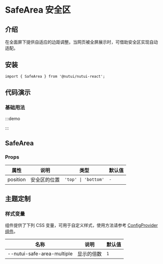 # SafeArea 安全区

## 介绍

在全面屏下提供自适应的边距调整。当网页被全屏展示时，可借助安全区实现自动适配。

## 安装

```tsx
import { SafeArea } from '@nutui/nutui-react';
```

## 代码演示

### 基础用法

:::demo

<CodeBlock src='h5/demo1.tsx'></CodeBlock>

:::


## SafeArea

### Props

| 属性 | 说明 | 类型 | 默认值 |
| --- | --- | --- |-----|
| position | 安全区的位置 | `'top' \| 'bottom'` | `-` |

## 主题定制

### 样式变量

组件提供了下列 CSS 变量，可用于自定义样式，使用方法请参考 [ConfigProvider 组件](#/zh-CN/component/configprovider)。

| 名称 | 说明 | 默认值 |
| --- | --- | --- |
| \--nutui-safe-area-multiple | 显示的倍数 | `1` |